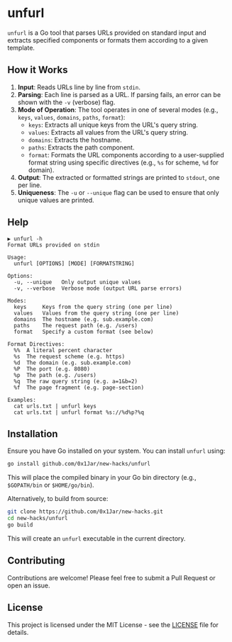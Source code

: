 # unfurl

`unfurl` is a Go tool that parses URLs provided on standard input and extracts specified components or formats them according to a given template.

## How it Works

1.  **Input**: Reads URLs line by line from `stdin`.
2.  **Parsing**: Each line is parsed as a URL. If parsing fails, an error can be shown with the `-v` (verbose) flag.
3.  **Mode of Operation**: The tool operates in one of several modes (e.g., `keys`, `values`, `domains`, `paths`, `format`):
    *   `keys`: Extracts all unique keys from the URL's query string.
    *   `values`: Extracts all values from the URL's query string.
    *   `domains`: Extracts the hostname.
    *   `paths`: Extracts the path component.
    *   `format`: Formats the URL components according to a user-supplied format string using specific directives (e.g., `%s` for scheme, `%d` for domain).
4.  **Output**: The extracted or formatted strings are printed to `stdout`, one per line.
5.  **Uniqueness**: The `-u` or `--unique` flag can be used to ensure that only unique values are printed.

## Help

```
▶ unfurl -h
Format URLs provided on stdin

Usage:
  unfurl [OPTIONS] [MODE] [FORMATSTRING]

Options:
  -u, --unique   Only output unique values
  -v, --verbose  Verbose mode (output URL parse errors)

Modes:
  keys     Keys from the query string (one per line)
  values   Values from the query string (one per line)
  domains  The hostname (e.g. sub.example.com)
  paths    The request path (e.g. /users)
  format   Specify a custom format (see below)

Format Directives:
  %%  A literal percent character
  %s  The request scheme (e.g. https)
  %d  The domain (e.g. sub.example.com)
  %P  The port (e.g. 8080)
  %p  The path (e.g. /users)
  %q  The raw query string (e.g. a=1&b=2)
  %f  The page fragment (e.g. page-section)

Examples:
  cat urls.txt | unfurl keys
  cat urls.txt | unfurl format %s://%d%p?%q

```

## Installation

Ensure you have Go installed on your system. You can install `unfurl` using:

```bash
go install github.com/0x1Jar/new-hacks/unfurl
```
This will place the compiled binary in your Go bin directory (e.g., `$GOPATH/bin` or `$HOME/go/bin`).

Alternatively, to build from source:

```bash
git clone https://github.com/0x1Jar/new-hacks.git
cd new-hacks/unfurl
go build
```
This will create an `unfurl` executable in the current directory.

## Contributing

Contributions are welcome! Please feel free to submit a Pull Request or open an issue.

## License

This project is licensed under the MIT License - see the [LICENSE](LICENSE) file for details.
